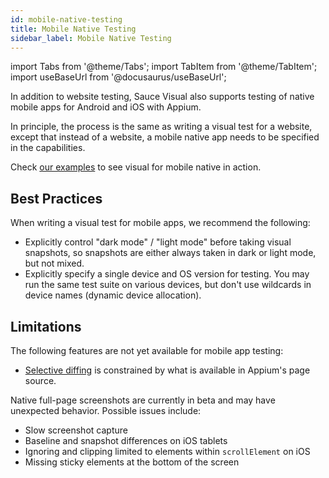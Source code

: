 ```yaml
---
id: mobile-native-testing
title: Mobile Native Testing
sidebar_label: Mobile Native Testing
---
```


import Tabs from '@theme/Tabs';
import TabItem from '@theme/TabItem';
import useBaseUrl from '@docusaurus/useBaseUrl';

In addition to website testing, Sauce Visual also supports testing of native mobile apps for Android and iOS with Appium.

In principle, the process is the same as writing a visual test for a website, except that instead of a website, a mobile native app needs to be specified in the capabilities.

Check [our examples](https://github.com/saucelabs/visual-examples/) to see visual for mobile native in action.


## Best Practices

When writing a visual test for mobile apps, we recommend the following:
- Explicitly control "dark mode" / "light mode" before taking visual snapshots, so snapshots are either always taken in dark or light mode, but not mixed.
- Explicitly specify a single device and OS version for testing. You may run the same test suite on various devices, but don't use wildcards in device names (dynamic device allocation).


## Limitations

The following features are not yet available for mobile app testing:
- [Selective diffing](./selective-diffing.md) is constrained by what is available in Appium's page source.

Native full-page screenshots are currently in beta and may have unexpected behavior.
Possible issues include:
- Slow screenshot capture
- Baseline and snapshot differences on iOS tablets
- Ignoring and clipping limited to elements within `scrollElement` on iOS
- Missing sticky elements at the bottom of the screen
